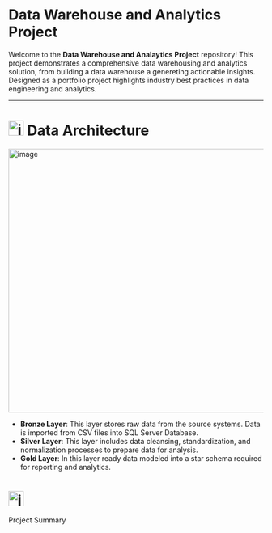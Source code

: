 # Data Warehouse and Analytics Project

Welcome to the **Data Warehouse and Analaytics Project** repository!
This project demonstrates a comprehensive data warehousing and analytics solution, from building a data warehouse a genereting actionable insights. Designed as a portfolio project highlights industry best practices in data engineering and analytics.

---

# <img width="30" height="30" alt="image" src="https://github.com/user-attachments/assets/a7f970d8-8930-4c81-9400-cf49396bb8f7" /> Data Architecture
<img width="1090" height="522" alt="image" src="https://github.com/user-attachments/assets/afd9046d-3073-4a5b-ba8b-698897992c96" />

- **Bronze Layer**: This layer stores raw data from the source systems. Data is imported from CSV files into SQL Server Database.
- **Silver Layer**: This layer includes data cleansing, standardization, and normalization processes to prepare data for analysis.
- **Gold Layer**: In this layer ready data modeled into a star schema required for reporting and analytics.

# <img width="30" height="30" alt="image" src="https://github.com/user-attachments/assets/fb55d3b9-b26a-42fd-bccb-d052dcaef016" />
Project Summary
